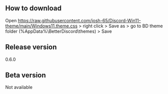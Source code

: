 ## How to download
Open https://raw.githubusercontent.com/josh-65/Discord-Win11-theme/main/Windows11.theme.css > right click > Save as > go to BD theme folder (%AppData%\BetterDiscord\themes) > Save

## Release version
0.6.0

## Beta version
Not available
